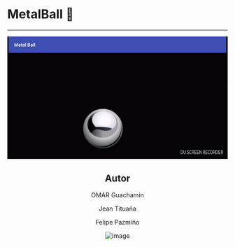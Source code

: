 # MetalBall :metal:
---
<div align="center">
  <img src ="art/anim.gif"/>
<div>

## Autor
OMAR Guachamin

Jean Tituaña

Felipe Pazmiño


![image](https://github.com/OMAR05GUACHAMIN/SENSORES_ANDROID/assets/85661062/40fb48eb-3657-4350-a914-6dcb43c3cf66)

